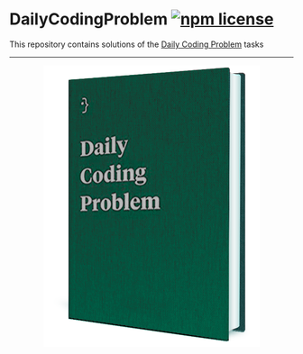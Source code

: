 # DailyCodingProblem [![npm license](https://img.shields.io/npm/l/awesome-badges.svg)](https://www.npmjs.org/package/awesome-badges)

This repository contains solutions of the [Daily Coding Problem](https://www.dailycodingproblem.com/) tasks

<hr />

<p align="center">
<img src="./.images/image1.png" alt="Daily Coding Problem">
</p>
